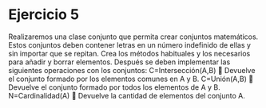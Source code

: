 # Ejercicio 5

Realizaremos una clase conjunto que permita crear conjuntos matemáticos. Estos conjuntos
deben contener letras en un número indefinido de ellas y sin importar que
se repitan. Crea los métodos habituales y los necesarios para añadir y borrar elementos.
Después se deben implementar las siguientes operaciones con los conjuntos:
C=Intersección(A,B)  Devuelve el conjunto formado por los elementos comunes en A y B.
C=Unión(A,B)  Devuelve el conjunto formado por todos los elementos de A y B.
N=Cardinalidad(A)  Devuelve la cantidad de elementos del conjunto A.
